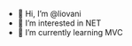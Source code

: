 - 👋 Hi, I’m @liovani
- 👀 I’m interested in NET
- 🌱 I’m currently learning MVC

<!---
liovani/liovani is a ✨ special ✨ repository because its `README.md` (this file) appears on your GitHub profile.
You can click the Preview link to take a look at your changes.
--->
